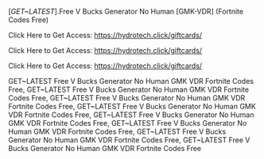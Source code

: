 [*GET~LATEST*].Free V Bucks Generator No Human [GMK-VDR] (Fortnite Codes Free)

Click Here to Get Access: https://hydrotech.click/giftcards/

Click Here to Get Access: https://hydrotech.click/giftcards/

Click Here to Get Access: https://hydrotech.click/giftcards/

 GET~LATEST Free V Bucks Generator No Human GMK VDR Fortnite Codes Free, GET~LATEST Free V Bucks Generator No Human GMK VDR Fortnite Codes Free, GET~LATEST Free V Bucks Generator No Human GMK VDR Fortnite Codes Free, GET~LATEST Free V Bucks Generator No Human GMK VDR Fortnite Codes Free, GET~LATEST Free V Bucks Generator No Human GMK VDR Fortnite Codes Free, GET~LATEST Free V Bucks Generator No Human GMK VDR Fortnite Codes Free, GET~LATEST Free V Bucks Generator No Human GMK VDR Fortnite Codes Free, GET~LATEST Free V Bucks Generator No Human GMK VDR Fortnite Codes Free

